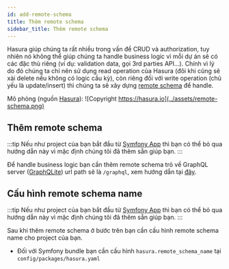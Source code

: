 ```yaml
---
id: add-remote-schema
title: Thêm remote schema
sidebar_title: Thêm remote schema
---
```


Hasura giúp chúng ta rất nhiều trong vấn đề CRUD và authorization, tuy nhiên nó không thể giúp chúng ta handle business
logic vì mỗi dự án sẽ có các đặc thù riêng (ví dụ: validation data, gọi 3rd parties API...). 
Chính vì lý do đó chúng ta chỉ nên sử dụng read operation của Hasura (đôi khi cũng sẽ xài delete nếu không có logic cầu kỳ), 
còn riêng đối với write operation (chủ yếu là update/insert) thì chúng ta sẽ xây dựng [remote schema](https://hasura.io/docs/latest/graphql/core/remote-schemas/index.html) để handle.

Mô phỏng (nguồn [Hasura](https://hasura.io)):
![Copyright https://hasura.io](../assets/remote-schema.png)

## Thêm remote schema

:::tip
Nếu như project của bạn bắt đầu từ [Symfony App](../02-installation/03-symfony-app.md) thì bạn có thể bỏ qua hướng dẫn này vì mặc định
chúng tôi đã thêm sẵn giúp bạn.
:::

Để handle business logic bạn cần thêm remote schema trỏ về GraphQL server ([GraphQLite](./02-graphqlite.md)) url path sẽ là `/graphql`,
xem hướng dẫn tại [đây](https://hasura.io/docs/latest/graphql/core/remote-schemas/adding-schema.html).

## Cấu hình remote schema name

:::tip
Nếu như project của bạn bắt đầu từ [Symfony App](../02-installation/03-symfony-app.md) thì bạn có thể bỏ qua hướng dẫn này vì mặc định
chúng tôi đã thêm sẵn giúp bạn.
:::

Sau khi thêm remote schema ở bước trên bạn cần cấu hình remote schema name cho project của bạn.

+ Đối với Symfony bundle bạn cần cấu hình `hasura.remote_schema_name` tại `config/packages/hasura.yaml`